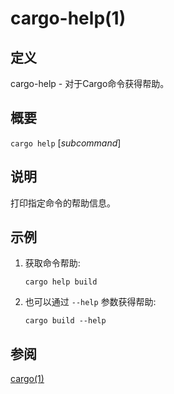 # cargo-help(1)

## 定义

cargo-help - 对于Cargo命令获得帮助。

## 概要

`cargo help` [_subcommand_]

## 说明

打印指定命令的帮助信息。

## 示例

1. 获取命令帮助:

       cargo help build

2. 也可以通过 `--help` 参数获得帮助:

       cargo build --help

## 参阅
[cargo(1)](cargo.html)
